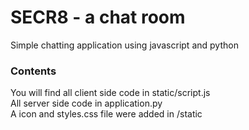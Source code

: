 # SECR8 - a chat room

Simple chatting application using javascript and python

### Contents
You will find all client side code in static/script.js \
All server side code in application.py \
A icon and styles.css file were added in /static 
